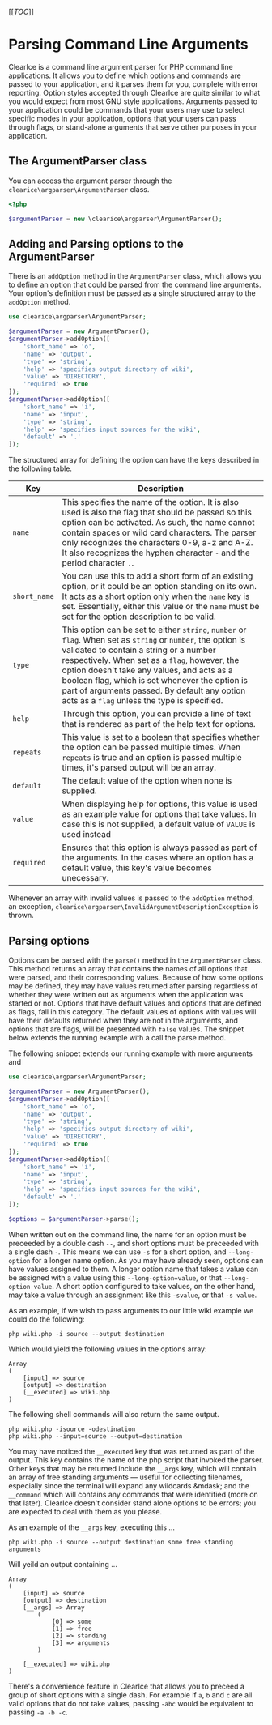 [[_TOC_]]

Parsing Command Line Arguments
==============================
ClearIce is a command line argument parser for PHP command line applications. It allows you to define which options and commands are passed to your application, and it parses them for you, complete with error reporting. Option styles accepted through ClearIce are quite similar to what you would expect from most GNU style applications. Arguments passed to your application could be commands that your users may use to select specific modes in your application, options that your users can pass through flags, or stand-alone arguments that serve other purposes in your application. 

The ArgumentParser class
-------------------------
You can access the argument parser through the `clearice\argparser\ArgumentParser` class.

````php
<?php

$argumentParser = new \clearice\argparser\ArgumentParser();

````

Adding and Parsing options to the ArgumentParser
------------------------------------
There is an `addOption` method in the `ArgumentParser` class, which allows you to define an option that could be parsed from the command line arguments. Your option's definition must be passed as a single structured array to the `addOption` method. 

````php
use clearice\argparser\ArgumentParser;

$argumentParser = new ArgumentParser();
$argumentParser->addOption([
    'short_name' => 'o',
    'name' => 'output',
    'type' => 'string',
    'help' => 'specifies output directory of wiki',
    'value' => 'DIRECTORY',
    'required' => true
]);
$argumentParser->addOption([
    'short_name' => 'i',
    'name' => 'input',
    'type' => 'string',
    'help' => 'specifies input sources for the wiki',
    'default' => '.'
]);
````

The structured array for defining the option can have the keys described in the following table.

|Key            | Description |
|----           |-------------|
|`name`         | This specifies the name of the option. It is also used is also the flag that should be passed so this option can be activated. As such, the name cannot contain spaces or wild card characters. The parser only recognizes the characters 0-9, a-z and A-Z. It also recognizes the hyphen character `-` and the period character `.`.|
|`short_name`   | You can use this to add a short form of an existing option, or it could be an option standing on its own. It acts as a short option only when the `name` key is set. Essentially, either this value or the `name` must be set for the option description to be valid.|
|`type`         | This option can be set to either `string`, `number` or `flag`. When set as `string` or `number`, the option is validated to contain a string or a number respectively. When set as a `flag`, however, the option doesn't take any values, and acts as a boolean flag, which is set whenever the option is part of arguments passed. By default any option acts as a `flag` unless the type is specified.|
|`help`         | Through this option, you can provide a line of text that is rendered as part of the help text for options. |
|`repeats`      | This value is set to a boolean that specifies whether the option can be passed multiple times. When `repeats` is true and an option is passed multiple times, it's parsed output will be an array. |
|`default`      | The default value of the option when none is supplied. |
|`value`        | When displaying help for options, this value is used as an example value for options that take values. In case this is not supplied, a default value of `VALUE` is used instead|
|`required`     | Ensures that this option is always passed as part of the arguments. In the cases where an option has a default value, this key's value becomes unecessary.|

Whenever an array with invalid values is passed to the `addOption` method, an exception, `clearice\argparser\InvalidArgumentDescriptionException` is thrown.

Parsing options
---------------
Options can be parsed with the  `parse()` method in the `ArgumentParser` class. This method returns an array that contains the names of all options that were parsed, and their corresponding values. Because of how some options may be defined, they may have values returned after parsing regardless of whether they were written out as arguments when the application was started or not. Options that have default values and options that are defined as flags, fall in this category. The default values of options with values will have their defaults returned when they are not in the arguments, and options that are flags, will be presented with `false` values. The snippet below extends the running example with a call the parse method.

The following snippet extends our running example with more arguments and 

````php
use clearice\argparser\ArgumentParser;

$argumentParser = new ArgumentParser();
$argumentParser->addOption([
    'short_name' => 'o',
    'name' => 'output',
    'type' => 'string',
    'help' => 'specifies output directory of wiki',
    'value' => 'DIRECTORY',
    'required' => true
]);
$argumentParser->addOption([
    'short_name' => 'i',
    'name' => 'input',
    'type' => 'string',
    'help' => 'specifies input sources for the wiki',
    'default' => '.'
]);

$options = $argumentParser->parse();
````

When written out on the command line, the name for an option must be preceeded by a double dash `--`, and short options must be preceeded with a single dash `-`. This means we can use `-s` for a short option, and `--long-option` for a longer name option. As you may have already seen, options can have values assigned to them. A longer option name that takes a value can be assigned with a value using this `--long-option=value`, or that `--long-option value`. A short option configured to take values, on the other hand, may take a value through an assignment like this `-svalue`, or that `-s value`. 

As an example, if we wish to pass arguments to our little wiki example we could do the following:

    php wiki.php -i source --output destination

Which would yield the following values in the options array:

    Array
    (
        [input] => source
        [output] => destination
        [__executed] => wiki.php
    )

The following shell commands will also return the same output.

    php wiki.php -isource -odestination
    php wiki.php --input=source --output=destination

You may have noticed the `__executed` key that was returned as part of the output. This key contains the name of the php script that invoked the parser. Other keys that may be returned include the `__args` key, which will contain an array of free standing arguments &mdash; useful for collecting filenames, especially since the terminal will expand any wildcards &mdask; and the `__command` which will contains any commands that were identified (more on that later). ClearIce doesn't consider stand alone options to be errors; you are expected to deal with them as you please.

As an example of the `__args` key, executing this ...

    php wiki.php -i source --output destination some free standing arguments

Will yeild an output containing ...

    Array
    (
        [input] => source
        [output] => destination
        [__args] => Array
            (
                [0] => some
                [1] => free
                [2] => standing
                [3] => arguments
            )

        [__executed] => wiki.php
    )


There's a convenience feature in ClearIce that allows you to preceed a group of short options with a single dash. For example if `a`, `b` and `c` are all valid options that do not take values, passing `-abc` would be equivalent to passing `-a -b -c`.



